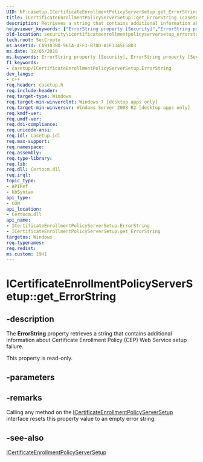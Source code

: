```yaml
---
UID: NF:casetup.ICertificateEnrollmentPolicyServerSetup.get_ErrorString
title: ICertificateEnrollmentPolicyServerSetup::get_ErrorString (casetup.h)
description: Retrieves a string that contains additional information about Certificate Enrollment Policy (CEP) Web Service setup failure.helpviewer_keywords: ["ErrorString property [Security]","ErrorString property [Security]","ICertificateEnrollmentPolicyServerSetup interface","ICertificateEnrollmentPolicyServerSetup interface [Security]","ErrorString property","ICertificateEnrollmentPolicyServerSetup.ErrorString","ICertificateEnrollmentPolicyServerSetup.get_ErrorString","ICertificateEnrollmentPolicyServerSetup::ErrorString","ICertificateEnrollmentPolicyServerSetup::get_ErrorString","casetup/ICertificateEnrollmentPolicyServerSetup::ErrorString","casetup/ICertificateEnrollmentPolicyServerSetup::get_ErrorString","get_ErrorString","security.icertificateenrollmentpolicyserversetup_errorstring"]
old-location: security\icertificateenrollmentpolicyserversetup_errorstring.htm
tech.root: SecCrypto
ms.assetid: CA9103BD-96CA-4FF3-B78D-A1F1345E58D3
ms.date: 12/05/2018
ms.keywords: ErrorString property [Security], ErrorString property [Security],ICertificateEnrollmentPolicyServerSetup interface, ICertificateEnrollmentPolicyServerSetup interface [Security],ErrorString property, ICertificateEnrollmentPolicyServerSetup.ErrorString, ICertificateEnrollmentPolicyServerSetup.get_ErrorString, ICertificateEnrollmentPolicyServerSetup::ErrorString, ICertificateEnrollmentPolicyServerSetup::get_ErrorString, casetup/ICertificateEnrollmentPolicyServerSetup::ErrorString, casetup/ICertificateEnrollmentPolicyServerSetup::get_ErrorString, get_ErrorString, security.icertificateenrollmentpolicyserversetup_errorstring
f1_keywords:
- casetup/ICertificateEnrollmentPolicyServerSetup.ErrorString
dev_langs:
- c++
req.header: casetup.h
req.include-header: 
req.target-type: Windows
req.target-min-winverclnt: Windows 7 [desktop apps only]
req.target-min-winversvr: Windows Server 2008 R2 [desktop apps only]
req.kmdf-ver: 
req.umdf-ver: 
req.ddi-compliance: 
req.unicode-ansi: 
req.idl: Casetup.idl
req.max-support: 
req.namespace: 
req.assembly: 
req.type-library: 
req.lib: 
req.dll: Certocm.dll
req.irql: 
topic_type:
- APIRef
- kbSyntax
api_type:
- COM
api_location:
- Certocm.dll
api_name:
- ICertificateEnrollmentPolicyServerSetup.ErrorString
- ICertificateEnrollmentPolicyServerSetup.get_ErrorString
targetos: Windows
req.typenames: 
req.redist: 
ms.custom: 19H1
---
```


# ICertificateEnrollmentPolicyServerSetup::get_ErrorString


## -description


The <b>ErrorString</b> property retrieves a string that contains additional information about Certificate Enrollment Policy (CEP) Web Service setup failure.

This property is read-only.


## -parameters


## -remarks



Calling any method on the <a href="https://docs.microsoft.com/windows/desktop/api/casetup/nn-casetup-icertificateenrollmentpolicyserversetup">ICertificateEnrollmentPolicyServerSetup</a> interface resets this property value to an empty error string.




## -see-also




<a href="https://docs.microsoft.com/windows/desktop/api/casetup/nn-casetup-icertificateenrollmentpolicyserversetup">ICertificateEnrollmentPolicyServerSetup</a>
 

 

